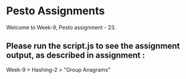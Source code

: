 # Pesto Assignments  

Welcome to Week-9, Pesto assignment - 23.

## Please run the script.js to see the assignment output, as described in assignment :
Week-9 > Hashing-2 > "Group Anagrams"